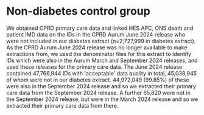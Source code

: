 # Non-diabetes control group

We obtained CPRD primary care data and linked HES APC, ONS death and patient IMD data on the IDs in the CPRD Aurum June 2024 release who were not included in our diabetes extract (n=2,727,999 in diabetes extract). As the CPRD Aurum June 2024 release was no longer available to make extractions from, we used the denominator files for this extract to identify IDs which were also in the Aurum March and September 2024 releases, and used these releases for the primary care data. The June 2024 release contained 47,766,944 IDs with 'acceptable' data quality in total, 45,038,945 of whom were not in our diabetes extract. 44,972,049 (99.85%) of these were also in the September 2024 release and so we extracted their primary care data from the September 2024 release. A further 65,820 were not in the September 2024 release, but were in the March 2024 release and so we extracted their primary care data from there.
